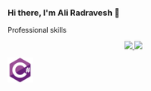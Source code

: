 ### Hi there, I'm Ali Radravesh 👋
Professional skills
<p align="center" dir="auto">
 <a href="https://www.linkedin.com/in/ali-radravesh/" rel="nofollow">
  <img src="https://camo.githubusercontent.com/162001cc0747178f47ced6e40de0cd16e375beb9b5fbca4ea3d520ecca78cd85/68747470733a2f2f696d672e69636f6e73382e636f6d2f666c75656e742f34382f3030303030302f6c696e6b6564696e2e706e67" data-canonical-src="https://img.icons8.com/fluent/48/000000/linkedin.png" style="max-width: 100%;">
 </a>
 <a href="https://github.com/alidevrad">
  <img src="https://camo.githubusercontent.com/edace24477b83fec7ceeed28766bed49d1e437525e96e7570ace005e7c8a9432/68747470733a2f2f696d672e69636f6e73382e636f6d2f666c75656e742f34382f3030303030302f6769746875622e706e67" data-canonical-src="https://img.icons8.com/fluent/48/000000/github.png" style="max-width: 100%;">
 </a>
</p>
<img src="https://raw.githubusercontent.com/devicons/devicon/master/icons/csharp/csharp-original.svg" alt="csharp" width="50" height="50" style="max-width: 100%;">
<!--
**alidevrad/alidevrad** is a ✨ _special_ ✨ repository because its `README.md` (this file) appears on your GitHub profile.

Here are some ideas to get you started:

- 🔭 I’m currently working on ...
- 🌱 I’m currently learning ...
- 👯 I’m looking to collaborate on ...
- 🤔 I’m looking for help with ...
- 💬 Ask me about ...
- 📫 How to reach me: ...
- 😄 Pronouns: ...
- ⚡ Fun fact: ...
-->

